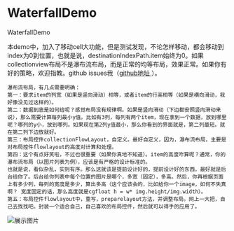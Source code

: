 # WaterfallDemo
WaterfallDemo

本demo中，加入了移动cell大功能，但是测试发现，不论怎样移动，都会移动到index为0到位置，也就是说，destinationIndexPath.item始终为0。如果collectionview布局不是瀑布流布局，而是正常的均等布局，效果正常。如果你有好的策略，欢迎指教。github issues我（[github地址 ](https://github.com/diankuanghuolong/WaterfallDemo/issues)）。

```
瀑布流布局，有几点需要明确：
第一：要求item的列宽（如果是竖向滑动）相等，或者item的行高相等（如果是横向滑动，我好像没见过这样的）。
第二：数据到底是如何给呢？感觉布局没有规律啊。如果是竖向滑动（下边都安照竖向滑动来说），那么需要计算每列最小y值。比如有3列，每列有两个item，现在拿到一个数据，放到哪里呢？哪列的y小，放到哪列。如果现在第2列y值最小，那么你看到的界面就是，第二列最短。就在第二列下边放就好。
第三：布局控件collectionFlowLayout，自定义。最好自定义，因为，瀑布流布局，主要是对布局控件flowlayout的高度对计算和处理。
第四：这个有点好笑啦，不过也很重要（如果你真地不知道）。item的高度咋算呢？通常，你的瀑布流布局（以图片列表为例），应该是有严格的设计标准的。
也就是说，看似杂乱，实则有序。那么这就该是提前设计好的，提前设计好的东西，最好就是后台给你了。后台给你列表中每个位置的图片是哪个，多宽（固定），多高。然后，你再根据页面上有多少列，每列的宽度是多少，算出多高（这个应该会的，比如给你一个image，如何不失真啊？ 宽度固定的话，那么高度就是cgfloat h = w* img.height/img.width）。
第五：布局控件flowlayout中，重写，preparelayout方法，并调整布局。网上一大把，自己去找找吧。封装一个适合自己，自己喜欢的布局控件，然后就可以得手的应用了。
```

![展示图片](https://github.com/diankuanghuolong/WaterfallDemo/blob/master/showImgs/waterfallDemo.gif)
